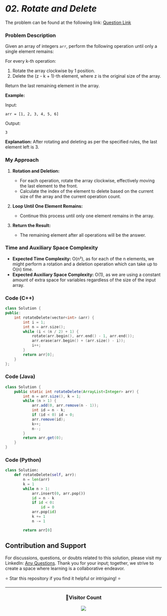 # _02. Rotate and Delete_

The problem can be found at the following link: [Question Link](https://www.geeksforgeeks.org/problems/rotate-and-delete-1587115621/1)

### Problem Description

Given an array of integers `arr`, perform the following operation until only a single element remains:

For every k-th operation:

1. Rotate the array clockwise by 1 position.
2. Delete the (z - k + 1)-th element, where z is the original size of the array.

Return the last remaining element in the array.

**Example:**

Input:

```
arr = [1, 2, 3, 4, 5, 6]
```

Output:

```
3
```

**Explanation:** After rotating and deleting as per the specified rules, the last element left is 3.

### My Approach

1. **Rotation and Deletion:**

   - For each operation, rotate the array clockwise, effectively moving the last element to the front.
   - Calculate the index of the element to delete based on the current size of the array and the current operation count.

2. **Loop Until One Element Remains:**

   - Continue this process until only one element remains in the array.

3. **Return the Result:**
   - The remaining element after all operations will be the answer.

### Time and Auxiliary Space Complexity

- **Expected Time Complexity:** O(n²), as for each of the n elements, we might perform a rotation and a deletion operation which can take up to O(n) time.
- **Expected Auxiliary Space Complexity:** O(1), as we are using a constant amount of extra space for variables regardless of the size of the input array.

### Code (C++)

```cpp
class Solution {
public:
    int rotateDelete(vector<int> &arr) {
        int i = 1;
        int n = arr.size();
        while (i < (n / 2) + 1) {
            rotate(arr.begin(), arr.end() - 1, arr.end());
            arr.erase(arr.begin() + (arr.size() - i));
            i++;
        }
        return arr[0];
    }
};
```

### Code (Java)

```java
class Solution {
    public static int rotateDelete(ArrayList<Integer> arr) {
        int n = arr.size(), k = 1;
        while (n > 1) {
            arr.add(0, arr.remove(n - 1));
            int id = n - k;
            if (id < 0) id = 0;
            arr.remove(id);
            k++;
            n--;
        }
        return arr.get(0);
    }
}
```

### Code (Python)

```python
class Solution:
    def rotateDelete(self, arr):
        n = len(arr)
        k = 1
        while n > 1:
            arr.insert(0, arr.pop())
            id = n - k
            if id < 0:
                id = 0
            arr.pop(id)
            k += 1
            n -= 1

        return arr[0]
```

## Contribution and Support

For discussions, questions, or doubts related to this solution, please visit my LinkedIn: [Any Questions](https://www.linkedin.com/in/patel-hetkumar-sandipbhai-8b110525a/). Thank you for your input; together, we strive to create a space where learning is a collaborative endeavor.

⭐ Star this repository if you find it helpful or intriguing! ⭐

---

<div align=center>
  <h3><b>📍Visitor Count</b></h3>
</div>

<p align="center">   
  <img src="https://visitor-badge.laobi.icu/badge?page_id=Hunterdii.GeeksforGeeks-POTD" />  
</p>
